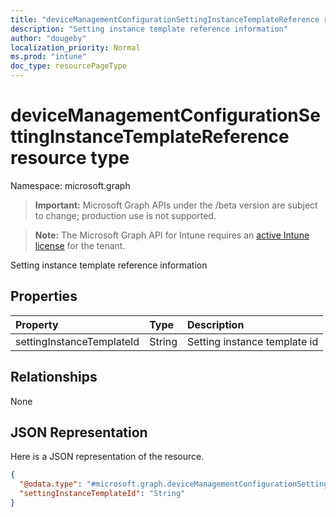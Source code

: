 ```yaml
---
title: "deviceManagementConfigurationSettingInstanceTemplateReference resource type"
description: "Setting instance template reference information"
author: "dougeby"
localization_priority: Normal
ms.prod: "intune"
doc_type: resourcePageType
---
```


# deviceManagementConfigurationSettingInstanceTemplateReference resource type

Namespace: microsoft.graph

> **Important:** Microsoft Graph APIs under the /beta version are subject to change; production use is not supported.

> **Note:** The Microsoft Graph API for Intune requires an [active Intune license](https://go.microsoft.com/fwlink/?linkid=839381) for the tenant.

Setting instance template reference information

## Properties
|Property|Type|Description|
|:---|:---|:---|
|settingInstanceTemplateId|String|Setting instance template id|

## Relationships
None

## JSON Representation
Here is a JSON representation of the resource.
<!-- {
  "blockType": "resource",
  "@odata.type": "microsoft.graph.deviceManagementConfigurationSettingInstanceTemplateReference"
}
-->
``` json
{
  "@odata.type": "#microsoft.graph.deviceManagementConfigurationSettingInstanceTemplateReference",
  "settingInstanceTemplateId": "String"
}
```




